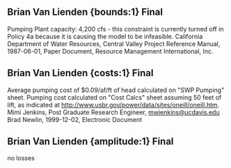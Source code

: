 ## Brian Van Lienden {bounds:1} Final
Pumping Plant capacity: 4,200 cfs - this constraint is currently turned off in Policy 4a because it is causing the model to be infeasible.
California Department of Water Resources, Central Valley Project Reference Manual, 1987-06-01, Paper Document, Resource Management International, Inc.

## Brian Van Lienden {costs:1} Final
Average pumping cost of $0.09/af/ft of head calculated on "SWP Pumping" sheet.  Pumping cost calculated on "Cost Calcs" sheet assuming 50 feet of lift, as indicated at http://www.usbr.gov/power/data/sites/oneill/oneill.htm.
Mimi Jenkins, Post Graduate Research Engineer, mwjenkins@ucdavis.edu
Brad Newlin, 1999-12-02, Electronic Document

## Brian Van Lienden {amplitude:1} Final
no losses
